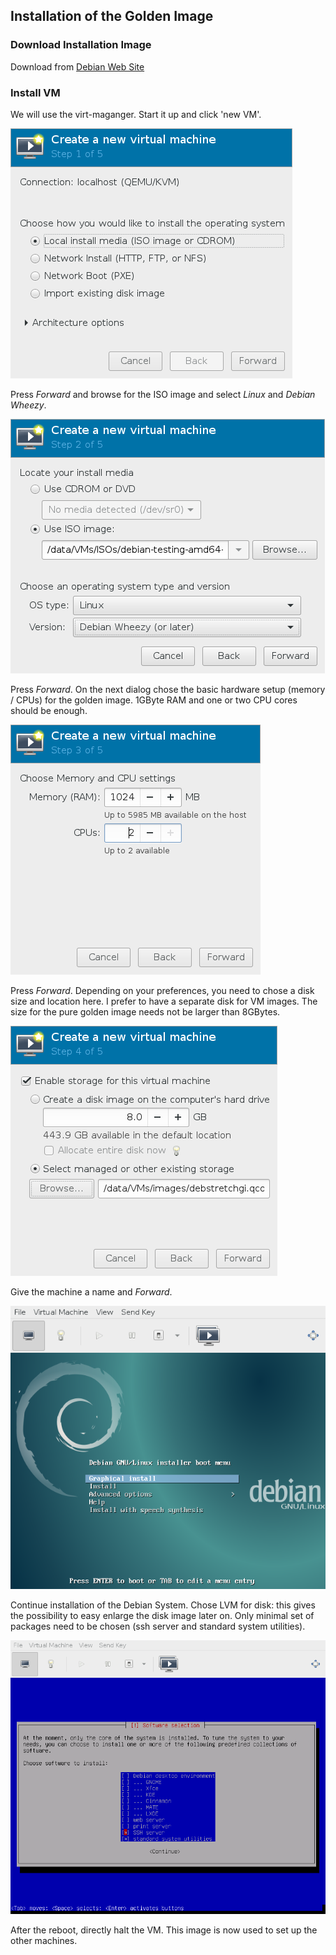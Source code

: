 ## Installation of the Golden Image
### Download Installation Image
Download from [Debian Web Site](https://www.debian.org/CD/http-ftp/)

### Install VM
We will use the virt-maganger.  Start it up and click 'new VM'.

![Virt-Manager New VM 1](./images/NewVM1.png?raw=true)

Press *Forward* and browse for the ISO image and select *Linux* and
*Debian Wheezy*.

![Virt-Manager New VM 2](./images/NewVM2.png?raw=true)

Press *Forward*.  On the next dialog chose the basic hardware setup
(memory / CPUs) for the golden image.  1GByte RAM and one or two CPU
cores should be enough.

![Virt-Manager New VM 3](./images/NewVM3.png?raw=true)

Press *Forward*.  Depending on your preferences, you need to chose a
disk size and location here.  I prefer to have a separate disk for VM
images.  The size for the pure golden image needs not be larger than
8GBytes.

![Virt-Manager New VM 4](./images/NewVM4.png?raw=true)

Give the machine a name and *Forward*.

![Debian Installation Begin](images/DebInstallBegin.png?raw=true)

Continue installation of the Debian System.  Chose LVM for disk: this
gives the possibility to easy enlarge the disk image later on.
Only minimal set of packages need to be chosen (ssh server and
standard system utilities).

![Debian Installation Packets](images/DebInstallPackets.png?raw=true)

After the reboot, directly halt the VM.  This image is now used to set
up the other machines.
